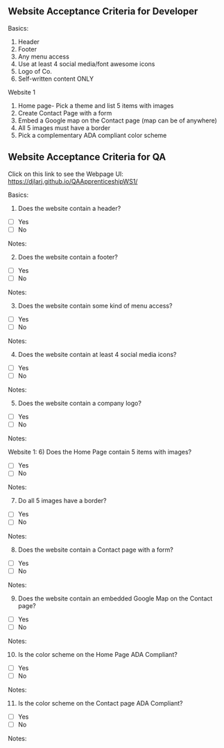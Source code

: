 ## Website Acceptance Criteria for Developer

Basics: 
1) Header
2) Footer
3) Any menu access
4) Use at least 4 social media/font awesome icons
5) Logo of Co.
6) Self-written content ONLY

Website 1
1) Home page- Pick a theme and list 5 items with images
2) Create Contact Page with a form
3) Embed a Google map on the Contact page (map can be of anywhere)
4) All 5 images must have a border 
5) Pick a complementary ADA compliant color scheme 


## Website Acceptance Criteria for QA

Click on this link to see the Webpage UI:
https://djlarj.github.io/QAApprenticeshipWS1/

Basics:
1) Does the website contain a header?
- [ ] Yes
- [ ] No

Notes:

2) Does the website contain a footer?
- [ ] Yes
- [ ] No

Notes:

3) Does the website contain some kind of menu access?
- [ ] Yes
- [ ] No

Notes:

4) Does the website contain at least 4 social media icons?
- [ ] Yes
- [ ] No

Notes:

5) Does the website contain a company logo?
- [ ] Yes
- [ ] No

Notes:

Website 1:
6) Does the Home Page contain 5 items with images?
- [ ] Yes
- [ ] No

Notes:

7) Do all 5 images have a border?
- [ ] Yes
- [ ] No

Notes:

8) Does the website contain a Contact page with a form?
- [ ] Yes
- [ ] No

Notes:

9) Does the website contain an embedded Google Map on the Contact page?
- [ ] Yes
- [ ] No

Notes:

10) Is the color scheme on the Home Page ADA Compliant?
- [ ] Yes
- [ ] No

Notes:

11) Is the color scheme on the Contact page ADA Compliant?
- [ ] Yes
- [ ] No

Notes:
